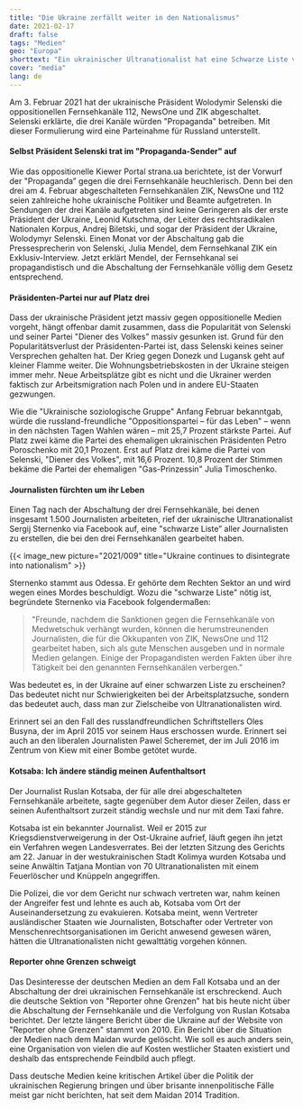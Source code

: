 ```yaml
---
title: "Die Ukraine zerfällt weiter in den Nationalismus"
date: 2021-02-17
draft: false
tags: "Medien"
geo: "Europa"
shorttext: "Ein ukrainischer Ultranationalist hat eine Schwarze Liste von 1.500 Fernsehjournalisten erstellt, deren Kanäle von Selenski abgestellt wurden."
cover: "media"
lang: de
---
```


Am 3. Februar 2021 hat der ukrainische Präsident Wolodymir Selenski die oppositionellen Fernsehkanäle 112, NewsOne und ZIK abgeschaltet. Selenski erklärte, die drei Kanäle würden "Propaganda" betreiben. Mit dieser Formulierung wird eine Parteinahme für Russland unterstellt.

#### Selbst Präsident Selenski trat im "Propaganda-Sender" auf

Wie das oppositionelle Kiewer Portal strana.ua berichtete, ist der Vorwurf der "Propaganda” gegen die drei Fernsehkanäle heuchlerisch. Denn bei den drei am 4. Februar abgeschalteten Fernsehkanälen ZIK, NewsOne und 112 seien zahlreiche hohe ukrainische Politiker und Beamte aufgetreten. In Sendungen der drei Kanäle aufgetreten sind keine Geringeren als der erste Präsident der Ukraine, Leonid Kutschma, der Leiter des rechtsradikalen Nationalen Korpus, Andrej Biletski, und sogar der Präsident der Ukraine, Wolodymyr Selenski. Einen Monat vor der Abschaltung gab die Pressesprecherin von Selenski, Julia Mendel, dem Fernsehkanal ZIK ein Exklusiv-Interview. Jetzt erklärt Mendel, der Fernsehkanal sei propagandistisch und die Abschaltung der Fernsehkanäle völlig dem Gesetz entsprechend.

#### Präsidenten-Partei nur auf Platz drei

Dass der ukrainische Präsident jetzt massiv gegen oppositionelle Medien vorgeht, hängt offenbar damit zusammen, dass die Popularität von Selenski und seiner Partei "Diener des Volkes" massiv gesunken ist. Grund für den Popularitätsverlust der Präsidenten-Partei ist, dass Selenski keines seiner Versprechen gehalten hat. Der Krieg gegen Donezk und Lugansk geht auf kleiner Flamme weiter. Die Wohnungsbetriebskosten in der Ukraine steigen immer mehr. Neue Arbeitsplätze gibt es nicht und die Ukrainer werden faktisch zur Arbeitsmigration nach Polen und in andere EU-Staaten gezwungen.

Wie die "Ukrainische soziologische Gruppe" Anfang Februar bekanntgab, würde die russland-freundliche "Oppositionspartei – für das Leben" – wenn in den nächsten Tagen Wahlen wären – mit 25,7 Prozent stärkste Partei. Auf Platz zwei käme die Partei des ehemaligen ukrainischen Präsidenten Petro Poroschenko mit 20,1 Prozent. Erst auf Platz drei käme die Partei von Selenski, "Diener des Volkes", mit 16,6 Prozent. 10,8 Prozent der Stimmen bekäme die Partei der ehemaligen "Gas-Prinzessin" Julia Timoschenko.

#### Journalisten fürchten um ihr Leben

Einen Tag nach der Abschaltung der drei Fernsehkanäle, bei denen insgesamt 1.500 Journalisten arbeiteten, rief der ukrainische Ultranationalist Sergij Sternenko via Facebook auf, eine "schwarze Liste” aller Journalisten zu erstellen, die bei den drei Fernsehkanälen gearbeitet haben.

{{< image_new picture="2021/009" title="Ukraine continues to disintegrate into nationalism" >}}

Sternenko stammt aus Odessa. Er gehörte dem Rechten Sektor an und wird wegen eines Mordes beschuldigt. Wozu die "schwarze Liste" nötig ist, begründete Sternenko via Facebook folgendermaßen:

> "Freunde, nachdem die Sanktionen gegen die Fernsehkanäle von Medwetschuk verhängt wurden, können die herumstreunenden Journalisten, die für die Okkupanten von ZIK, NewsOne und 112 gearbeitet haben, sich als gute Menschen ausgeben und in normale Medien gelangen. Einige der Propagandisten werden Fakten über ihre Tätigkeit bei den genannten Fernsehkanälen verbergen."

Was bedeutet es, in der Ukraine auf einer schwarzen Liste zu erscheinen? Das bedeutet nicht nur Schwierigkeiten bei der Arbeitsplatzsuche, sondern das bedeutet auch, dass man zur Zielscheibe von Ultranationalisten wird.

Erinnert sei an den Fall des russlandfreundlichen Schriftstellers Oles Busyna, der im April 2015 vor seinem Haus erschossen wurde. Erinnert sei auch an den liberalen Journalisten Pawel Scheremet, der im Juli 2016 im Zentrum von Kiew mit einer Bombe getötet wurde.

#### Kotsaba: Ich ändere ständig meinen Aufenthaltsort

Der Journalist Ruslan Kotsaba, der für alle drei abgeschalteten Fernsehkanäle arbeitete, sagte gegenüber dem Autor dieser Zeilen, dass er seinen Aufenthaltsort zurzeit ständig wechsle und nur mit dem Taxi fahre.

Kotsaba ist ein bekannter Journalist. Weil er 2015 zur Kriegsdienstverweigerung in der Ost-Ukraine aufrief, läuft gegen ihn jetzt ein Verfahren wegen Landesverrates. Bei der letzten Sitzung des Gerichts am 22. Januar in der westukrainischen Stadt Kolimya wurden Kotsaba und seine Anwältin Tatjana Montian von 70 Ultranationalisten mit einem Feuerlöscher und Knüppeln angegriffen.

Die Polizei, die vor dem Gericht nur schwach vertreten war, nahm keinen der Angreifer fest und lehnte es auch ab, Kotsaba vom Ort der Auseinandersetzung zu evakuieren. Kotsaba meint, wenn Vertreter ausländischer Staaten wie Journalisten, Botschafter oder Vertreter von Menschenrechtsorganisationen im Gericht anwesend gewesen wären, hätten die Ultranationalisten nicht gewalttätig vorgehen können.

#### Reporter ohne Grenzen schweigt

Das Desinteresse der deutschen Medien an dem Fall Kotsaba und an der Abschaltung der drei ukrainischen Fernsehkanäle ist erschreckend. Auch die deutsche Sektion von "Reporter ohne Grenzen" hat bis heute nicht über die Abschaltung der Fernsehkanäle und die Verfolgung von Ruslan Kotsaba berichtet. Der letzte längere Bericht über die Ukraine auf der Website von "Reporter ohne Grenzen" stammt von 2010. Ein Bericht über die Situation der Medien nach dem Maidan wurde gelöscht. Wie soll es auch anders sein, eine Organisation von vielen die auf Kosten westlicher Staaten existiert und deshalb das entsprechende Feindbild auch pflegt.

Dass deutsche Medien keine kritischen Artikel über die Politik der ukrainischen Regierung bringen und über brisante innenpolitische Fälle meist gar nicht berichten, hat seit dem Maidan 2014 Tradition.

